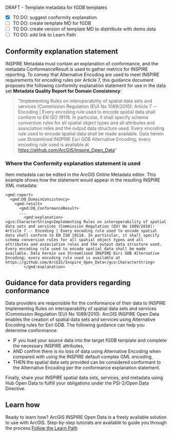 DRAFT - Template metadata for fGDB templates
- [x] TO DO: suggest conformity explanation
- [ ] TO DO: create template MD for fGDB
- [ ] TO DO: create version of template MD to distrtibute with demo data
- [ ] TO DO: add link to Learn Path

## Conformity explanation statement
INSPIRE Metadata must contain an explanation of conformance, and the metadata ConformanceResult is used to gather metrics for INSPIRE reporting. To convey that Alternative Encoding are used to meet INSPIRE requirements for encoding rules per Article 7, this guidance document proposes the following conformity explanation statement for use in the data set **Metadata Quality Report for Domain Consistency**:

> "Implementing Rules on interoperability of spatial data sets and services (Commission Regulation (EU) No 1089/2010): Article 7 -- Encoding | Every encoding rule used to encode spatial data shall conform to EN ISO 19118. In particular, it shall specify schema conversion rules for all spatial object types and all attributes and association roles and the output data structure used. Every encoding rule used to encode spatial data shall be made available. Data herein use Streamlined INSPIRE Esri GDB Alternative Encoding; every encoding rule used is available at https://github.com/ArcGIS/Inspire_Open_Data"

### Where the Conformity explanation statement is used
Item metadata can be edited in the ArcGIS Online Metadata editor. This example shows how the statement would appear in the resulting INSPIRE XML metadata:
```
<gmd:report>
  <gmd:DQ_DomainConsistency>
    <gmd:result>
      <gmd:DQ_ConformanceResult>
      ...
        <gmd:explanation>
<gco:CharacterString>Implementing Rules on interoperability of spatial data sets and services (Commission Regulation (EU) No 1089/2010): Article 7 -- Encoding | Every encoding rule used to encode spatial data shall conform to EN ISO 19118. In particular, it shall specify schema conversion rules for all spatial object types and all attributes and association roles and the output data structure used. Every encoding rule used to encode spatial data shall be made available. Data herein use Streamlined INSPIRE Esri GDB Alternative Encoding; every encoding rule used is available at https://github.com/ArcGIS/Inspire_Open_Data</gco:CharacterString>
        </gmd:explanation>
```
## Guidance for data providers regarding conformance
Data providers are responsible for the conformance of their data to INSPIRE Implementing Rules on interoperability of spatial data sets and services (Commission Regulation (EU) No 1089/2010). ArcGIS INSPIRE Open Data enables the creation of spatial data sets and services using Alternative Encoding rules for Esri GDB. The following guidance can help you determine conformance:

- IF you load your source data into the target fGDB template and complete the necessary INSPIRE attributes,
- AND confirm there is no loss of data using Alternative Encoding when compared with using the INSPIRE default complex GML encoding,
- THEN the spatial data sets provided can be considered conformant to the Alternative Encoding per the conformance explanation statement.

Finally, share your INSPIRE spatial data sets, services, and metadata using Hub Open Data to fulfill your obligations under the PSI-2/Open Data Directive.

## Learn how
Ready to learn how? ArcGIS INSPIRE Open Data is a freely available solution to use with ArcGIS. Step-by-step tutorials are available to guide you through the process [Follow the Learn Path](https://linktoLearnPath)
